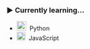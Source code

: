 ### ▶️ Currently learning...
<ul>
  <li>
    <img style="height: 22px;" src="https://cdn.jsdelivr.net/gh/devicons/devicon/icons/python/python-plain.svg">&nbsp;&nbsp;Python
  </li>
  <li>
    <img style="height: 20px;" src="https://cdn.jsdelivr.net/gh/devicons/devicon/icons/javascript/javascript-plain.svg">&nbsp;&nbsp;JavaScript
  </li>
</ul>
